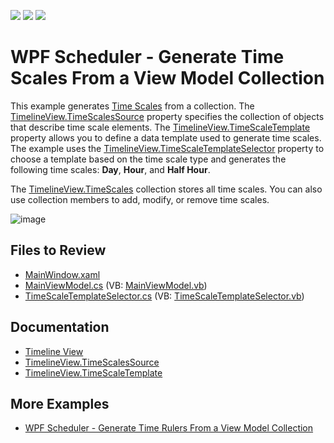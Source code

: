 <!-- default badges list -->
![](https://img.shields.io/endpoint?url=https://codecentral.devexpress.com/api/v1/VersionRange/128655915/17.2.3%2B)
[![](https://img.shields.io/badge/Open_in_DevExpress_Support_Center-FF7200?style=flat-square&logo=DevExpress&logoColor=white)](https://supportcenter.devexpress.com/ticket/details/T591091)
[![](https://img.shields.io/badge/📖_How_to_use_DevExpress_Examples-e9f6fc?style=flat-square)](https://docs.devexpress.com/GeneralInformation/403183)
<!-- default badges end -->

# WPF Scheduler - Generate Time Scales From a View Model Collection

This example generates [Time Scales](https://docs.devexpress.com/WPF/119586/controls-and-libraries/scheduler/views/timeline-view#time-scales) from a collection. The [TimelineView.TimeScalesSource](https://docs.devexpress.com/WPF/DevExpress.Xpf.Scheduling.TimelineView.TimeScalesSource) property specifies the collection of objects that describe time scale elements. The [TimelineView.TimeScaleTemplate](https://docs.devexpress.com/WPF/DevExpress.Xpf.Scheduling.TimelineView.TimeScaleTemplate) property allows you to define a data template used to generate time scales. The example uses the [TimelineView.TimeScaleTemplateSelector](https://docs.devexpress.com/WPF/DevExpress.Xpf.Scheduling.TimelineView.TimeScaleTemplateSelector) property to choose a template based on the time scale type and generates the following time scales: **Day**, **Hour**, and **Half Hour**.

The [TimelineView.TimeScales](https://docs.devexpress.com/WPF/DevExpress.Xpf.Scheduling.TimelineView.TimeScales) collection stores all time scales. You can also use collection members to add, modify, or remove time scales.

![image](https://github.com/DevExpress-Examples/how-to-customize-time-scales-in-the-timeline-view-t591091/assets/65009440/1b5911f5-91e8-43ba-9d94-323211a84368)

## Files to Review

* [MainWindow.xaml](./CS/WpfSchedulerTimelineScalesTemplate/MainWindow.xaml)
* [MainViewModel.cs](./CS/WpfSchedulerTimelineScalesTemplate/MainViewModel.cs) (VB: [MainViewModel.vb](./VB/WpfSchedulerTimelineScalesTemplate/MainViewModel.vb))
* [TimeScaleTemplateSelector.cs](./CS/WpfSchedulerTimelineScalesTemplate/TimeScaleTemplateSelector.cs) (VB: [TimeScaleTemplateSelector.vb](./VB/WpfSchedulerTimelineScalesTemplate/TimeScaleTemplateSelector.vb))

## Documentation

* [Timeline View](https://docs.devexpress.com/WPF/119586/controls-and-libraries/scheduler/views/timeline-view)
* [TimelineView.TimeScalesSource](https://docs.devexpress.com/WPF/DevExpress.Xpf.Scheduling.TimelineView.TimeScalesSource)
* [TimelineView.TimeScaleTemplate](https://docs.devexpress.com/WPF/DevExpress.Xpf.Scheduling.TimelineView.TimeScaleTemplate)

## More Examples

* [WPF Scheduler - Generate Time Rulers From a View Model Collection](https://github.com/DevExpress-Examples/wpf-scheduler-generate-time-rulers-from-view-model-collection)
